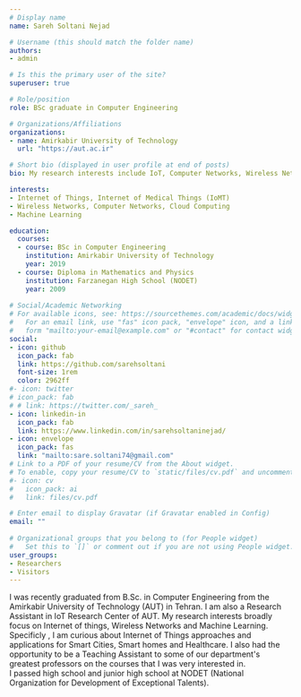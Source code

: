 ```yaml
---
# Display name
name: Sareh Soltani Nejad

# Username (this should match the folder name)
authors:
- admin

# Is this the primary user of the site?
superuser: true

# Role/position
role: BSc graduate in Computer Engineering

# Organizations/Affiliations
organizations:
- name: Amirkabir University of Technology
  url: "https://aut.ac.ir"

# Short bio (displayed in user profile at end of posts)
bio: My research interests include IoT, Computer Networks, Wireless Networks, Cloud Computing and Machine Learning.

interests:
- Internet of Things, Internet of Medical Things (IoMT)
- Wireless Networks, Computer Networks, Cloud Computing
- Machine Learning

education:
  courses:
  - course: BSc in Computer Engineering
    institution: Amirkabir University of Technology
    year: 2019
  - course: Diploma in Mathematics and Physics
    institution: Farzanegan High School (NODET)
    year: 2009
  
# Social/Academic Networking
# For available icons, see: https://sourcethemes.com/academic/docs/widgets/#icons
#   For an email link, use "fas" icon pack, "envelope" icon, and a link in the
#   form "mailto:your-email@example.com" or "#contact" for contact widget.
social:
- icon: github
  icon_pack: fab
  link: https://github.com/sarehsoltani
  font-size: 1rem
  color: 2962ff
#- icon: twitter
# icon_pack: fab
# # link: https://twitter.com/_sareh_
- icon: linkedin-in
  icon_pack: fab
  link: https://www.linkedin.com/in/sarehsoltaninejad/
- icon: envelope
  icon_pack: fas
  link: "mailto:sare.soltani74@gmail.com"
# Link to a PDF of your resume/CV from the About widget.
# To enable, copy your resume/CV to `static/files/cv.pdf` and uncomment the lines below.  
#- icon: cv
#   icon_pack: ai
#   link: files/cv.pdf

# Enter email to display Gravatar (if Gravatar enabled in Config)
email: ""
  
# Organizational groups that you belong to (for People widget)
#   Set this to `[]` or comment out if you are not using People widget.  
user_groups:
- Researchers
- Visitors
---
```

I was recently graduated from B.Sc. in Computer Engineering from the Amirkabir University of Technology (AUT) in Tehran.
I am also a Research Assistant in IoT Research Center of AUT.
My research interests broadly focus on Internet of things, Wireless Networks and Machine Learning.<br>
Specificly , I am curious about Internet of Things approaches and applications for Smart Cities, Smart homes and Healthcare.
I also had the opportunity to be a Teaching Assistant to some of our department's greatest professors on the courses that I was very interested in.<br>
I passed high school and junior high school at NODET (National Organization for Development of Exceptional Talents).





